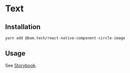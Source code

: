 # Text

## Installation

```bash
yarn add @bam.tech/react-native-component-circle-image
```

## Usage

See [Storybook](../../stories/CircleImage.stories.js).
